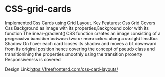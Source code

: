 # CSS-grid-cards
Implemented Css Cards using Grid Layout.
Key Features:
Css Grid
Covers Css Background as image with its properties,Background color with its function  The linear-gradient() CSS function creates an image consisting of a progressive transition between two or more colors along a straight line.Box Shadow
On hover each card looses its shadow and moves a bit downward from its original position hence covering the concept of pseudo class and transitionining the properties smoothly using the transition property 
Responsiveness is covered

Design Link:https://freefrontend.com/css-card-layouts/